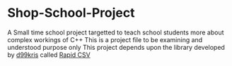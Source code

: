 # Shop-School-Project
 A Small time school project targetted to teach school students more about complex workings of C++
 This is a project file to be examining and understood purpose only
 This project depends upon the library developed by <a href="https://github.com/d99kris">d99kris</a> called <a href="https://github.com/d99kris/rapidcsv"> Rapid CSV </a>
